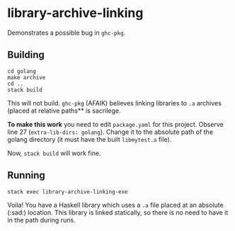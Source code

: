 # library-archive-linking
Demonstrates a possible bug in `ghc-pkg`.

## Building
```
cd golang
make archive
cd ..
stack build
```

This will not build. `ghc-pkg` (AFAIK) believes linking libraries to `.a` archives (placed at relative paths** is sacrilege.

**To make this work** you need to edit `package.yaml` for this project. Observe line 27 (`extra-lib-dirs: golang`). Change it to the absolute path of the golang directory (it must have the built `libmytest.a` file).

Now, `stack build` will work fine.

## Running
```
stack exec library-archive-linking-exe
```

Voila! You have a Haskell library which uses a `.a` file placed at an absolute (:sad:) location. This library is linked statically, so there is no need to have it in the path during runs.
